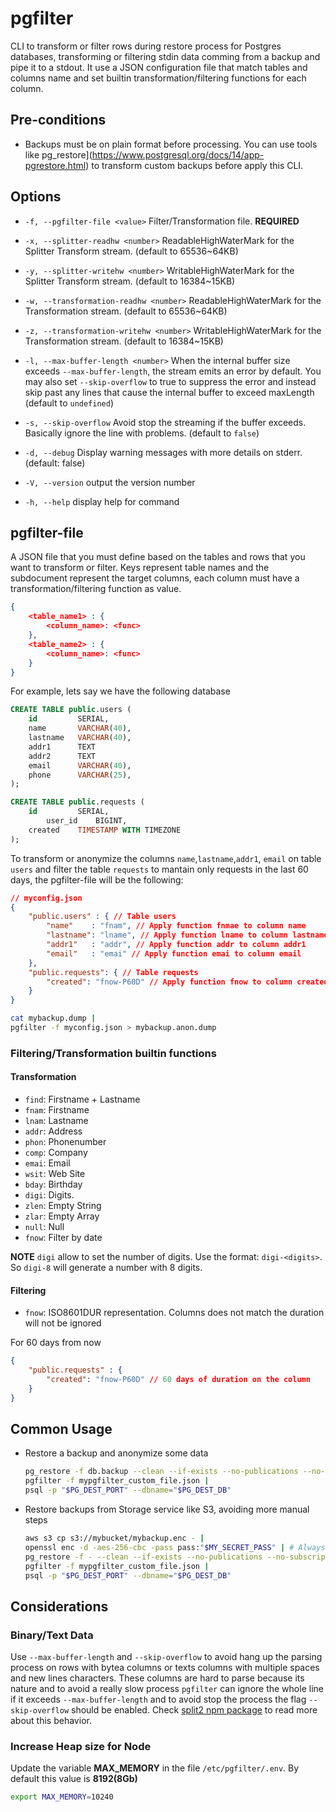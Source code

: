 # pgfilter

CLI to transform or filter rows during restore process for Postgres databases, transforming or filtering stdin data comming from a backup and pipe it to a stdout. It use a JSON configuration file that match tables and columns name and set builtin transformation/filtering functions for each column.

## Pre-conditions

- Backups must be on plain format before processing. You can use tools like pg_restore](https://www.postgresql.org/docs/14/app-pgrestore.html) to transform custom backups before apply this CLI.

## Options

- `-f, --pgfilter-file <value>`        Filter/Transformation file. **REQUIRED**

- `-x, --splitter-readhw <number>`     ReadableHighWaterMark for the Splitter Transform stream. (default to 65536~64KB)

- `-y, --splitter-writehw <number>`    WritableHighWaterMark for the Splitter Transform stream. (default to 16384~15KB)

- `-w, --transformation-readhw <number>`   ReadableHighWaterMark for the Transformation stream. (default to 65536~64KB)

- `-z, --transformation-writehw <number>`  WritableHighWaterMark for the Transformation stream. (default to 16384~15KB)

- `-l, --max-buffer-length <number>`   When the internal buffer size exceeds `--max-buffer-length`, the stream emits an error by default. You may also set `--skip-overflow` to true to suppress the error and instead skip past any lines that cause the internal buffer to exceed maxLength (default to `undefined`)

- `-s, --skip-overflow`                  Avoid stop the streaming if the buffer exceeds. Basically ignore the line with problems. (default to `false`)

- `-d, --debug`                        Display warning messages with more details on stderr. (default: false)

- `-V, --version`                      output the version number

- `-h, --help`                         display help for command

## pgfilter-file

A JSON file that you must define based on the tables and rows that you want to transform or filter. Keys represent table names and the subdocument represent the target columns, each column must have a transformation/filtering function as value.

```json
{
	<table_name1> : {
		<column_name>: <func>
	},
	<table_name2> : {
		<column_name>: <func>
	}
}
```

For example, lets say we have the following database

```sql
CREATE TABLE public.users (
    id         SERIAL,
    name       VARCHAR(40),
    lastname   VARCHAR(40),
    addr1      TEXT
    addr2      TEXT
    email      VARCHAR(40),
    phone      VARCHAR(25),
);

CREATE TABLE public.requests (
    id         SERIAL,
		user_id    BIGINT,
    created    TIMESTAMP WITH TIMEZONE
);
```

To transform or anonymize the columns `name`,`lastname`,`addr1`, `email` on table `users` and filter the table `requests` to mantain only requests in the last 60 days, the pgfilter-file will be the following:

```json
// myconfig.json
{
	"public.users" : { // Table users
		"name"    : "fnam", // Apply function fnmae to column name
		"lastname": "lname", // Apply function lname to column lastname
		"addr1"   : "addr", // Apply function addr to column addr1
		"email"   : "emai" // Apply function emai to column email
	},
	"public.requests": { // Table requests
		"created": "fnow-P60D" // Apply function fnow to column created
	}
}
```

```sh
cat mybackup.dump |
pgfilter -f myconfig.json > mybackup.anon.dump
```

### Filtering/Transformation builtin functions

#### Transformation

- `find`: Firstname + Lastname
- `fnam`: Firstname
- `lnam`: Lastname
- `addr`: Address
- `phon`: Phonenumber
- `comp`: Company
- `emai`: Email
- `wsit`: Web Site
- `bday`: Birthday
- `digi`: Digits.
- `zlen`: Empty String
- `zlar`: Empty Array
- `null`: Null
- `fnow`: Filter by date


__NOTE__ `digi` allow to set the number of digits. Use the format: `digi-<digits>`. So `digi-8` will generate a number with 8 digits.

#### Filtering

- `fnow`: ISO8601DUR representation. Columns does not match the duration will not be ignored

For 60 days from now
```json
{
	"public.requests" : {
		"created": "fnow-P60D" // 60 days of duration on the column
	}
}
```
## Common Usage

- Restore a backup and anonymize some data

	```sh
	pg_restore -f db.backup --clean --if-exists --no-publications --no-subscriptions --no-comments |
	pgfilter -f mypgfilter_custom_file.json |
	psql -p "$PG_DEST_PORT" --dbname="$PG_DEST_DB"
	```

- Restore backups from Storage service like S3, avoiding more manual steps

	```sh
	aws s3 cp s3://mybucket/mybackup.enc - |
	openssl enc -d -aes-256-cbc -pass pass:"$MY_SECRET_PASS" | # Always encrypt your backups
	pg_restore -f - --clean --if-exists --no-publications --no-subscriptions --no-comments |
	pgfilter -f mypgfilter_custom_file.json |
	psql -p "$PG_DEST_PORT" --dbname="$PG_DEST_DB"
	```

## Considerations
### Binary/Text Data

Use `--max-buffer-length` and `--skip-overflow` to avoid hang up the parsing process on rows with bytea columns or texts columns with multiple spaces and new lines characters. These columns are hard to parse because its nature and to avoid a really slow process `pgfilter` can ignore the whole line if it exceeds `--max-buffer-length` and to avoid stop the process the flag `--skip-overflow` should be enabled. Check [split2 npm package](https://www.npmjs.com/package/split2) to read more about this behavior.

### Increase Heap size for Node
Update the variable **MAX_MEMORY** in the file `/etc/pgfilter/.env`. By default this value is **8192(8Gb)**

```sh
export MAX_MEMORY=10240
```
